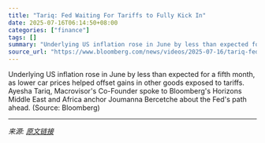 ```yaml
---
title: "Tariq: Fed Waiting For Tariffs to Fully Kick In"
date: 2025-07-16T06:14:50+08:00
categories: ["finance"]
tags: []
summary: "Underlying US inflation rose in June by less than expected for a fifth month, as lower car prices helped offset gains in other goods exposed to tariffs. Ayesha Tariq, Macrovisor's Co-Founder spoke to "
source_url: "https://www.bloomberg.com/news/videos/2025-07-16/tariq-fed-waiting-for-tariffs-to-fully-kick-in-video"
---
```


Underlying US inflation rose in June by less than expected for a fifth month, as lower car prices helped offset gains in other goods exposed to tariffs. Ayesha Tariq, Macrovisor's Co-Founder spoke to Bloomberg's Horizons Middle East and Africa anchor Joumanna Bercetche about the Fed's path ahead. (Source: Bloomberg)

---

*来源: [原文链接](https://www.bloomberg.com/news/videos/2025-07-16/tariq-fed-waiting-for-tariffs-to-fully-kick-in-video)*
